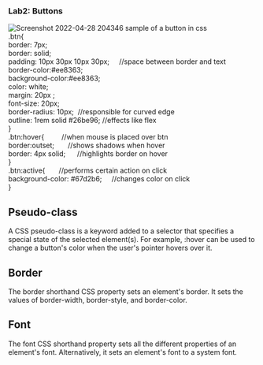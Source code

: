 ### Lab2: Buttons
![Screenshot 2022-04-28 204346](https://user-images.githubusercontent.com/81466207/165784311-dfa547ce-5bc8-43a2-8b7f-edd11dc2c009.jpg)
sample of a button in css<br/>
.btn{ <br/>
    border: 7px;<br/>
    border: solid;<br/>
    padding: 10px 30px 10px 30px; &nbsp; &nbsp; //space between border and text<br/>
    border-color:#ee8363;<br/>
    background-color:#ee8363;<br/>
    color: white;<br/>
    margin: 20px ;<br/>
    font-size: 20px;<br/>
    border-radius: 10px;    &nbsp;//responsible for curved edge<br/>
    outline: 1rem solid #26be96;  //effects like flex<br/>
}<br/>
.btn:hover{  &nbsp; &nbsp;    &nbsp; &nbsp;    //when mouse is placed over btn<br/>
    border:outset;   &nbsp;   &nbsp; &nbsp;    //shows shadows when hover<br/>
    border: 4px solid;    &nbsp;&nbsp; &nbsp;   //highlights border on hover<br/>
}<br/>
.btn:active{   &nbsp;  &nbsp; &nbsp;            //performs certain action on click<br/>
    background-color: #67d2b6;  &nbsp; &nbsp;   //changes color on click<br/>
}<br/>
## Pseudo-class <br/>
A CSS pseudo-class is a keyword added to a selector that specifies a special state of the selected element(s). For example, :hover can be used to change a button's color when the user's pointer hovers over it.<br/>
## Border<br/>
The border shorthand CSS property sets an element's border. It sets the values of border-width, border-style, and border-color.<br/>
## Font<br/>
The font CSS shorthand property sets all the different properties of an element's font. Alternatively, it sets an element's font to a system font.
